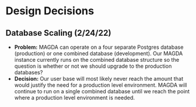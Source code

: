 # Design Decisions

## Database Scaling (2/24/22)
* **Problem:** MAGDA can operate on a four separate Postgres database (production) or one combined database (development). Our MAGDA instance currently runs on the combined database structure so the question is whether or not we should upgrade to the production databases?
* **Decision:**
Our user base will most likely never reach the amount that would justify the need for a production level environment. MAGDA will continue to run on a single combined database until we reach the point where a production level environment is needed.